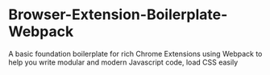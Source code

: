 # Browser-Extension-Boilerplate-Webpack
A basic foundation boilerplate for rich Chrome Extensions using Webpack to help you write modular and modern Javascript code, load CSS easily
